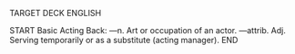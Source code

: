 TARGET DECK
ENGLISH

START
Basic
Acting
Back: —n. Art or occupation of an actor. —attrib. Adj. Serving temporarily or as a substitute (acting manager).
END
